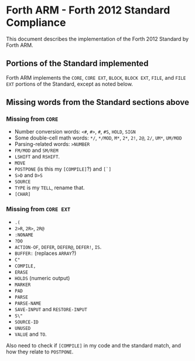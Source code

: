 # Forth ARM - Forth 2012 Standard Compliance

This document describes the implementation of the Forth 2012 Standard by Forth ARM.

## Portions of the Standard implemented

Forth ARM implements the `CORE`, `CORE EXT`, `BLOCK`, `BLOCK EXT`, `FILE`, and `FILE EXT` portions of the Standard, except as noted below.

## Missing words from the Standard sections above

### Missing from `CORE`

- Number conversion words: `<#`, `#>`, `#`, `#S`, `HOLD`, `SIGN`
- Some double-cell math words: `*/`, `*/MOD`, `M*`, `2*`, `2!`, `2@`, `2/`, `UM*`, `UM/MOD`
- Parsing-related words: `>NUMBER`
- `FM/MOD` and `SM/REM`
- `LSHIFT` and `RSHIFT`.
- `MOVE`
- `POSTPONE` (is this my `[COMPILE]`?) and ``[`]``
- `S>D` and `D>S`
- `SOURCE`
- `TYPE` is my `TELL`, rename that.
- `[CHAR]`

### Missing from `CORE EXT`

- `.(`
- `2>R`, `2R>`, `2R@`
- `:NONAME`
- `?DO`
- `ACTION-OF`, `DEFER`, `DEFER@`, `DEFER!`, `IS`.
- `BUFFER:` (replaces `ARRAY`?)
- `C"`
- `COMPILE,`
- `ERASE`
- `HOLDS` (numeric output)
- `MARKER`
- `PAD`
- `PARSE`
- `PARSE-NAME`
- `SAVE-INPUT` and `RESTORE-INPUT`
- `S\"`
- `SOURCE-ID`
- `UNUSED`
- `VALUE` and `TO`.

Also need to check if `[COMPILE]` in my code and the standard match, and how they relate to `POSTPONE`.
